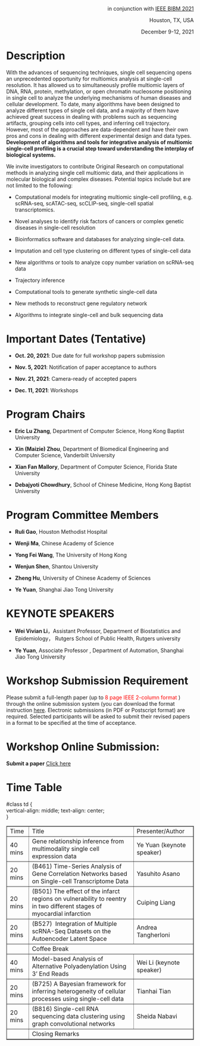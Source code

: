 <p align="right">
  in conjunction with
  <a href="http://ieeebibm.org/BIBM2021/" target="_blank">IEEE BIBM 2021</a>
</p>


<p align="right">Houston, TX, USA</p>

<p align="right">December 9-12, 2021</p>

# Description

With the advances of sequencing techniques, single cell sequencing opens an unprecedented opportunity for multiomics analysis at single-cell resolution. It has allowed us to simultaneously profile multiomic layers of DNA, RNA, protein, methylation, or open chromatin nucleosome positioning in single cell to analyze the underlying mechanisms of human diseases and cellular development. To date, many algorithms have been designed to analyze different types of single cell data, and a majority of them have achieved great success in dealing with problems such as sequencing artifacts, grouping cells into cell types, and inferring cell trajectory. However, most of the approaches are data-dependent and have their own pros and cons in dealing with different experimental design and data types. **Development of algorithms and tools for integrative analysis of multiomic single-cell profiling is a crucial step toward understanding the interplay of biological systems.**

We invite investigators to contribute Original Research on computational methods in analyzing single cell multiomic data, and their applications in molecular biological and complex diseases. Potential topics include but are not limited to the following:

- Computational models for integrating multiomic single-cell profiling, e.g. scRNA-seq, scATAC-seq, scCLIP-seq, single-cell spatial transcriptomics.

- Novel analyses to identify risk factors of cancers or complex genetic diseases in single-cell resolution

- Bioinformatics software and databases for analyzing single-cell data.

- Imputation and cell type clustering on different types of single-cell data

- New algorithms or tools to analyze copy number variation on scRNA-seq data

- Trajectory inference

- Computational tools to generate synthetic single-cell data

- New methods to reconstruct gene regulatory network

- Algorithms to integrate single-cell and bulk sequencing data

# Important Dates (Tentative)

- **Oct. 20, 2021**: Due date for full workshop papers submission

- **Nov. 5, 2021**: Notification of paper acceptance to authors

- **Nov. 21, 2021**: Camera-ready of accepted papers

- **Dec. 11, 2021**: Workshops

# Program Chairs

- **Eric Lu Zhang**, Department of Computer Science, Hong Kong Baptist University

- **Xin (Maizie) Zhou**, Department of Biomedical Engineering and Computer Science, Vanderbilt University

- **Xian Fan Mallory**, Department of Computer Science, Florida State University

- **Debajyoti Chowdhury**, School of Chinese Medicine, Hong Kong Baptist University

# Program Committee Members

- **Ruli Gao**, Houston Methodist Hospital

- **Wenji Ma**, Chinese Academy of Science

- **Yong Fei Wang**, The University of Hong Kong

- **Wenjun Shen**, Shantou University

- **Zheng Hu**, University of Chinese Academy of Sciences

- **Ye Yuan**, Shanghai Jiao Tong University

# KEYNOTE SPEAKERS

- **Wei Vivian Li**，Assistant Professor, Department of Biostatistics and Epidemiology， 
Rutgers School of Public Health, Rutgers university

- **Ye Yuan**, Associate Professor , Department of Automation,  Shanghai Jiao Tong University

# Workshop Submission Requirement

Please submit a full-length paper (up to <font color='red'> 8 page IEEE 2-column format </font>) through the online submission system (you can download the format instruction [here](http://www.ieee.org/conferences_events/conferences/publishing/templates.html).
Electronic submissions (in PDF or Postscript format) are required. Selected participants will be asked to submit their revised papers in a format to be specified at the time of acceptance.  

# Workshop Online Submission:

**Submit a paper** [Click here](https://wi-lab.com/cyberchair/2021/bibm21/scripts/submit.php?subarea=S09&undisplay_detail=1&wh=/cyberchair/2021/bibm21/scripts/ws_submit.php
)

# Time Table
#class td
{  
    vertical-align: middle;
    text-align: center;  
}
<div id="class" align="center">
<table border="1">
   <tr>
      <td>Time</td>
      <td>Title</td>
      <td>Presenter/Author</td>
   </tr>
   <tr>
      <td>40 mins</td>
      <td>Gene relationship inference from multimodality single cell expression data </td>
      <td>Ye Yuan (keynote speaker)</td>
   </tr>
   <tr>
      <td>20 mins</td>
      <td>(B461) Time-Series Analysis of Gene Correlation Networks based on Single-cell Transcriptome Data</td>
      <td>Yasuhito Asano</td>
   </tr>
   <tr>
      <td>20 mins</td>
      <td>(B501) The effect of the infarct regions on vulnerability to reentry in two different stages of myocardial infarction</td>
      <td>Cuiping Liang</td>
   </tr>
   <tr>
      <td>20 mins</td>
      <td>(B527)  Integration of Multiple scRNA-Seq Datasets on the Autoencoder Latent Space</td>
      <td>Andrea Tangherloni</td>
   </tr>
   <tr>
      <td></td>
      <td colspan="2">Coffee Break</td>
   </tr>
   <tr>
      <td>40 mins</td>
      <td>Model-based Analysis of Alternative Polyadenylation Using 3’ End Reads</td>
      <td>Wei Li (keynote speaker)</td>
   </tr>
   <tr>
      <td>20 mins</td>
      <td>(B725) A Bayesian framework for inferring heterogeneity of cellular processes using single-cell data</td>
      <td>Tianhai Tian</td>
   </tr>
   <tr>
      <td>20 mins</td>
      <td>(B816) Single-cell RNA sequencing data clustering using graph convolutional networks</td>
      <td>Sheida Nabavi</td>
   </tr>
   <tr>
      <td></td>
      <td colspan="2">Closing Remarks</td>
   </tr>
</table>
</dev>
